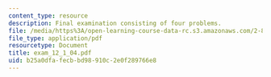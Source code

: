 ```yaml
---
content_type: resource
description: Final examination consisting of four problems.
file: /media/https%3A/open-learning-course-data-rc.s3.amazonaws.com/2-800-tribology-fall-2004/b25a0dfafecbbd98910c2e0f289766e8_exam_12_1_04.pdf
file_type: application/pdf
resourcetype: Document
title: exam_12_1_04.pdf
uid: b25a0dfa-fecb-bd98-910c-2e0f289766e8
---
```

